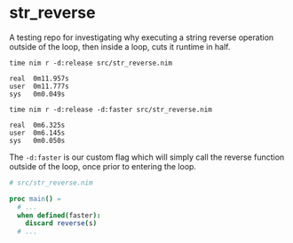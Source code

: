 # str_reverse

A testing repo for investigating why executing a string reverse operation outside
of the loop, then inside a loop, cuts it runtime in half.

```shell
time nim r -d:release src/str_reverse.nim

real  0m11.957s
user  0m11.777s
sys   0m0.049s
```

```shell
time nim r -d:release -d:faster src/str_reverse.nim

real  0m6.325s
user  0m6.145s
sys   0m0.050s
```

The `-d:faster` is our custom flag which will simply call the reverse function
outside of the loop, once prior to entering the loop.

```nim
# src/str_reverse.nim

proc main() =
  # ...
  when defined(faster):
    discard reverse(s)
  # ...

```
